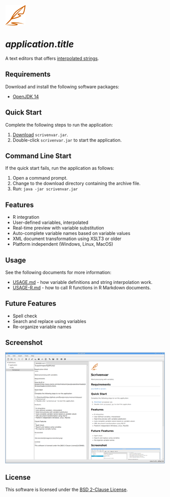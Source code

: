![Logo](images/logo64.png)

# $application.title$

A text editors that offers [interpolated strings](https://en.wikipedia.org/wiki/String_interpolation).

## Requirements

Download and install the following software packages:

* [OpenJDK 14](https://openjdk.java.net)

## Quick Start

Complete the following steps to run the application:

1. [Download](https://github.com/DaveJarvis/scrivenvar/releases)
`scrivenvar.jar`.
1. Double-click `scrivenvar.jar` to start the application.

## Command Line Start

If the quick start fails, run the application as follows:

1. Open a command prompt.
1. Change to the download directory containing the archive file.
1. Run: `java -jar scrivenvar.jar`

## Features

* R integration
* User-defined variables, interpolated
* Real-time preview with variable substitution
* Auto-complete variable names based on variable values
* XML document transformation using XSLT3 or older
* Platform independent (Windows, Linux, MacOS)

## Usage

See the following documents for more information:

* [USAGE.md](USAGE.md) - how variable definitions and string interpolation work.
* [USAGE-R.md](USAGE-R.md) - how to call R functions in R Markdown documents.

## Future Features

* Spell check
* Search and replace using variables
* Re-organize variable names

## Screenshot

![Screenshot](images/screenshot.png)

## License

This software is licensed under the [BSD 2-Clause License](LICENSE.md).

